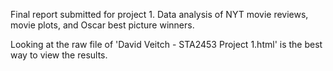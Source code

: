 Final report submitted for project 1. Data analysis of NYT movie reviews, movie plots, and Oscar best picture winners.

Looking at the raw file of 'David Veitch - STA2453 Project 1.html' is the best way to view the results.
